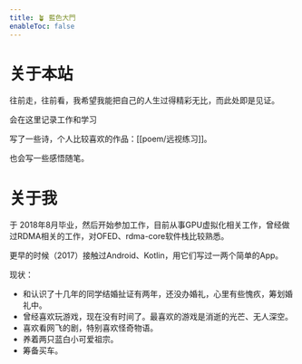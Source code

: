 ```yaml
---
title: 🪴 藍色大門
enableToc: false
---
```


# 关于本站

往前走，往前看，我希望我能把自己的人生过得精彩无比，而此处即是见证。

会在这里记录工作和学习

写了一些诗，个人比较喜欢的作品：[[poem/远视练习]]。

也会写一些感悟随笔。

# 关于我

于 2018年8月毕业，然后开始参加工作，目前从事GPU虚拟化相关工作，曾经做过RDMA相关的工作，对OFED、rdma-core软件栈比较熟悉。
 
更早的时候（2017）接触过Android、Kotlin，用它们写过一两个简单的App。

现状：
* 和认识了十几年的同学结婚扯证有两年，还没办婚礼，心里有些愧疚，筹划婚礼中。
* 曾经喜欢玩游戏，现在没有时间了。最喜欢的游戏是消逝的光芒、无人深空。
* 喜欢看网飞的剧，特别喜欢怪奇物语。
* 养着两只蓝白小可爱祖宗。
* 筹备买车。